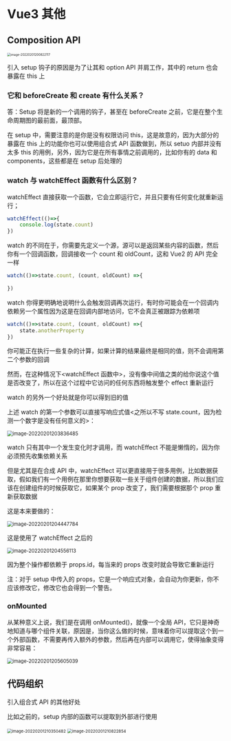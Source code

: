 # Vue3 其他

## Composition API

<img src="https://oss.justin3go.com/blogs/image-20220201200822117.png" alt="image-20220201200822117" style="zoom:50%;" />

引入 setup 钩子的原因是为了让其和 option API 并肩工作，其中的 return 也会暴露在 this 上

### 它和 beforeCreate 和 create 有什么关系？

答：Setup 将是新的一个调用的钩子，甚至在 beforeCreate 之前，它是在整个生命周期图的最前面，最顶部。

在 setup 中，需要注意的是你是没有权限访问 this，这是故意的，因为大部分的暴露在 this 上的功能你也可以使用组合式 API 函数做到，所以 setuo 内部并没有太多 this 的用例，另外，因为它是在所有事情之前调用的，比如你有的 data 和 components，这些都是在 setup 后处理的

### watch 与 watchEffect 函数有什么区别？

watchEffect 直接获取一个函数，它会立即运行它，并且只要有任何变化就重新运行；

```javascript
watchEffect(()=>{
    console.log(state.count)
})
```

watch 的不同在于，你需要先定义一个源，源可以是返回某些内容的函数，然后你有一个回调函数，回调接收一个 count 和 oldCount，这和 Vue2 的 API 完全一样

```javascript
watch(()=>state.count, (count, oldCount) =>{
    
})
```

watch 你得更明确地说明什么会触发回调再次运行，有时你可能会在一个回调内依赖另一个属性因为这是在回调内部地访问，它不会真正被跟踪为依赖项

```javascript
watch(()=>state.count, (count, oldCount) =>{
    state.anotherProperty
})
```

你可能正在执行一些复杂的计算，如果计算的结果最终是相同的值，则不会调用第二个参数的回调

然而，在这种情况下<watchEffect 函数中>，没有像中间值之类的给你说这个值是否改变了，所以在这个过程中它访问的任何东西将触发整个 effect 重新运行

watch 的另外一个好处就是你可以得到旧的值

上述 watch 的第一个参数可以直接写响应式值<之所以不写 state.count，因为检测一个数字是没有任何意义的>：

<img src="https://oss.justin3go.com/blogs/image-20220201203836485.png" alt="image-20220201203836485" style="zoom:80%;" />

watch 只有其中一个发生变化时才调用，而 watchEffect 不能是懒惰的，因为你必须预先收集依赖关系

但是尤其是在合成 API 中，watchEffect 可以更直接用于很多用例，比如数据获取，假如我们有一个用例在那里你想要获取一些关于组件创建的数据，所以我们应该在创建组件的时候获取它，如果某个 prop 改变了，我们需要根据那个 prop 重新获取数据

这是本来要做的：

<img src="https://oss.justin3go.com/blogs/image-20220201204447784.png" alt="image-20220201204447784" style="zoom:80%;" />

这是使用了 watchEffect 之后的

<img src="https://oss.justin3go.com/blogs/image-20220201204556113.png" alt="image-20220201204556113" style="zoom:80%;" />

因为整个操作都依赖于 props.id，每当来的 props 改变时就会导致它重新运行

注：对于 setup 中传入的 props，它是一个响应式对象，会自动为你更新，你不应该修改它，修改它也会得到一个警告。

### onMounted

从某种意义上说，我们是在调用 onMounted()，就像一个全局 API，它只是神奇地知道与哪个组件关联，原因是，当你这么做的时候，意味着你可以提取这个到一个外部函数，不需要再传入额外的参数，然后再在内部可以调用它，使得抽象变得非常容易：

<img src="https://oss.justin3go.com/blogs/image-20220201205605039.png" alt="image-20220201205605039" style="zoom:80%;" />

## 代码组织

引入组合式 API 的其他好处

比如之前的，setup 内部的函数可以提取到外部进行使用

<img src="https://oss.justin3go.com/blogs/image-20220201210350482.png" alt="image-20220201210350482" style="zoom:67%;" />

<img src="https://oss.justin3go.com/blogs/image-20220201210822854.png" alt="image-20220201210822854" style="zoom:67%;" />

